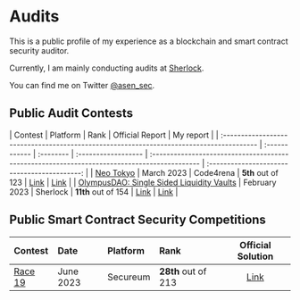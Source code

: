 # Audits

This is a public profile of my experience as a blockchain and smart contract security auditor.

Currently, I am mainly conducting audits at [Sherlock](https://www.sherlock.xyz/).

You can find me on Twitter [@asen_sec](https://twitter.com/abarbatei).

## Public Audit Contests

| Contest                                                                                  | Platform      | Rank      | Official Report     | My report                                                                                    |
| :--------------------------------------------------------------------------------------- | :------------ | :-------- | :------------------ | :------------------------------------------------------------------------------------------- | :------------------------------------------: |
| [Neo Tokyo](https://code4rena.com/contests/2023-03-neo-tokyo-contest)                    | March 2023    | Code4rena | **5th** out of 123  | [Link](https://code4rena.com/reports/2023-03-neotokyo)                                       | [Link](reports/2023-03-neo-tokyo-contest.md) |
| [OlympusDAO: Single Sided Liquidity Vaults](https://app.sherlock.xyz/audits/contests/50) | February 2023 | Sherlock  | **11th** out of 154 | [Link](https://github.com/sherlock-audit/2023-02-olympus-judging/blob/main/Audit_Report.pdf) |      [Link](reports/2023-02-olympus.md)      |

## Public Smart Contract Security Competitions

| Contest                                                                                           | Date      | Platform | Rank                |                        Official Solution                        |
| :------------------------------------------------------------------------------------------------ | :-------- | :------- | :------------------ | :-------------------------------------------------------------: |
| [Race 19](https://ventral.digital/posts/2023/7/3/race-19-of-the-secureum-bootcamp-epoch-infinity) | June 2023 | Secureum | **28th** out of 213 | [Link](https://twitter.com/asen_sec/status/1676505734522056704) |
